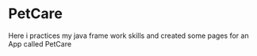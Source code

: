 # PetCare
Here i practices my java frame work skills and created some pages for an App called PetCare
